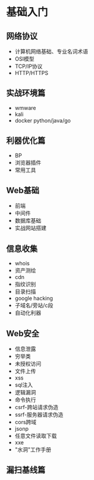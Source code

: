 # 基础入门
## 网络协议
- 计算机网络基础、专业名词术语
- OSI模型
- TCP/IP协议
- HTTP/HTTPS
## 实战环境篇
- wmware
- kali
- docker
python/java/go
## 利器优化篇
- BP
- 浏览器插件
- 常用工具
## Web基础
- 前端
- 中间件
- 数据库基础
- 实战网站搭建
## 信息收集
- whois
- 资产测绘
- cdn
- 指纹识别
- 目录扫描
- google hacking
- 子域名/旁站/c段
- 自动化利器
## Web安全
- 信息泄露
- 穷举类
- 未授权访问
- 文件上传
- xss
- sql注入
- 逻辑漏洞
- 命令执行
- csrf-跨站请求伪造
- ssrf-服务器请求伪造
- cors跨域
- jsonp
- 任意文件读取下载
- xxe
- "水洞"工作手册
## 漏扫基线篇
